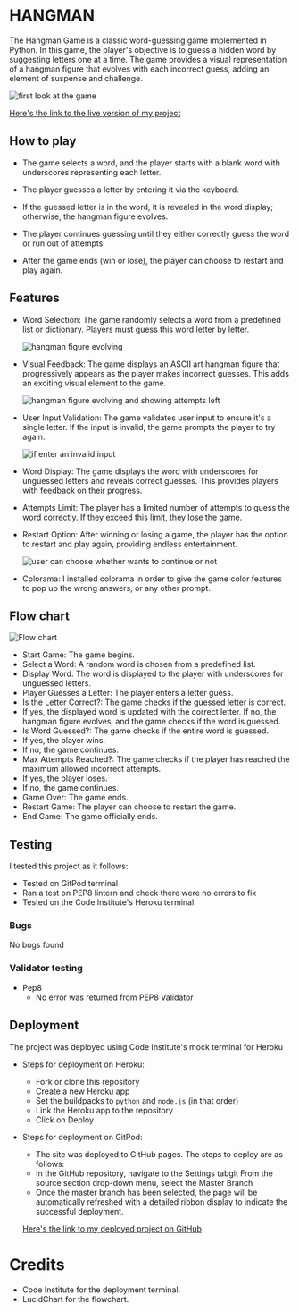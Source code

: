 # HANGMAN 

 The Hangman Game is a classic word-guessing game implemented in Python. In this game, the player's objective is to guess a hidden word by suggesting letters one at a time. The game provides a visual representation of a hangman figure that evolves with each incorrect guess, adding an element of suspense and challenge.

 ![first look at the game](./images/hm1.jpg)

 [Here's the link to the live version of my project](https://hang-man-erika-bfd2418b41ff.herokuapp.com/)

 ## How to play
 - The game selects a word, and the player starts with a blank word with underscores representing each letter.

- The player guesses a letter by entering it via the keyboard.

- If the guessed letter is in the word, it is revealed in the word display; otherwise, the hangman figure evolves.

- The player continues guessing until they either correctly guess the word or run out of attempts.

- After the game ends (win or lose), the player can choose to restart and play again.


## Features
- Word Selection: The game randomly selects a word from a predefined list or dictionary. Players must guess this word letter by letter.

  ![hangman figure evolving](./images/h2.jpg)


- Visual Feedback: The game displays an ASCII art hangman figure that progressively appears as the player makes incorrect guesses. This adds an exciting visual element to the game.

  ![hangman figure evolving and showing attempts left](./images/h3.jpg)


- User Input Validation: The game validates user input to ensure it's a single letter. If the input is invalid, the game prompts the player to try again.


  ![if enter an invalid input](./images/h4.jpg)
- Word Display: The game displays the word with underscores for unguessed letters and reveals correct guesses. This provides players with feedback on their progress.

- Attempts Limit: The player has a limited number of attempts to guess the word correctly. If they exceed this limit, they lose the game.

- Restart Option: After winning or losing a game, the player has the option to restart and play again, providing endless entertainment.

  ![user can choose whether wants to continue or not](./images/h5.jpg)

- Colorama: I installed colorama in order to give the game color features to pop up the wrong answers, or any other prompt. 

## Flow chart

![Flow chart](./images/FlowChart.jpg)

- Start Game: The game begins.
- Select a Word: A random word is chosen from a predefined list.
- Display Word: The word is displayed to the player with underscores for unguessed letters.
- Player Guesses a Letter: The player enters a letter guess.
- Is the Letter Correct?: The game checks if the guessed letter is correct.
- If yes, the displayed word is updated with the correct letter.
If no, the hangman figure evolves, and the game checks if the word is guessed.
- Is Word Guessed?: The game checks if the entire word is guessed.
- If yes, the player wins.
- If no, the game continues.
- Max Attempts Reached?: The game checks if the player has reached the maximum allowed incorrect attempts.
- If yes, the player loses.
- If no, the game continues.
- Game Over: The game ends.
- Restart Game: The player can choose to restart the game.
- End Game: The game officially ends.


## Testing


I tested this project as it follows: 
- Tested on GitPod terminal 
- Ran a test on PEP8 lintern and check there were no errors to fix
- Tested on the Code Institute's Heroku terminal

### Bugs
No bugs found 

### Validator testing
- Pep8
   - No error was returned from PEP8 Validator

## Deployment
The project was deployed using Code Institute's mock terminal for Heroku

- Steps for deployment on Heroku:
  - Fork or clone this repository
  - Create a new Heroku app 
  - Set the buildpacks to `python` and `node.js` (in that order)
  - Link the Heroku app to the repository
  - Click on Deploy

- Steps for deployment on GitPod:
    - The site was deployed to GitHub pages. The steps to deploy are as follows:
    - In the GitHub repository, navigate to the Settings tabgit From the source section drop-down menu, select the Master Branch
    - Once the master branch has been selected, the page will be automatically refreshed with a detailed ribbon display to indicate the successful deployment. 
    
    [Here's the link to my deployed project on GitHub]( https://ekrasutzky.github.io/hang-man-P3/)
# Credits
- Code Institute for the deployment terminal.
- LucidChart for the flowchart. 
